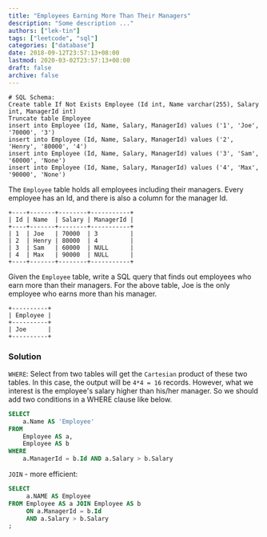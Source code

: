 ```yaml
---
title: "Employees Earning More Than Their Managers"
description: "Some description ..."
authors: ["lek-tin"]
tags: ["leetcode", "sql"]
categories: ["database"]
date: 2018-09-12T23:57:13+08:00
lastmod: 2020-03-02T23:57:13+08:00
draft: false
archive: false
---
```

```
# SQL Schema:   
Create table If Not Exists Employee (Id int, Name varchar(255), Salary int, ManagerId int)
Truncate table Employee
insert into Employee (Id, Name, Salary, ManagerId) values ('1', 'Joe', '70000', '3')
insert into Employee (Id, Name, Salary, ManagerId) values ('2', 'Henry', '80000', '4')
insert into Employee (Id, Name, Salary, ManagerId) values ('3', 'Sam', '60000', 'None')
insert into Employee (Id, Name, Salary, ManagerId) values ('4', 'Max', '90000', 'None')
```
The `Employee` table holds all employees including their managers. Every employee has an Id, and there is also a column for the manager Id.
```
+----+-------+--------+-----------+
| Id | Name  | Salary | ManagerId |
+----+-------+--------+-----------+
| 1  | Joe   | 70000  | 3         |
| 2  | Henry | 80000  | 4         |
| 3  | Sam   | 60000  | NULL      |
| 4  | Max   | 90000  | NULL      |
+----+-------+--------+-----------+
```
Given the `Employee` table, write a SQL query that finds out employees who earn more than their managers. For the above table, Joe is the only employee who earns more than his manager.
```
+----------+
| Employee |
+----------+
| Joe      |
+----------+
```
### Solution
`WHERE`: Select from two tables will get the `Cartesian` product of these two tables. In this case, the output will be `4*4 = 16` records. However, what we interest is the employee's salary higher than his/her manager. So we should add two conditions in a WHERE clause like below.
```sql
SELECT
    a.Name AS 'Employee'
FROM
    Employee AS a,
    Employee AS b
WHERE
    a.ManagerId = b.Id AND a.Salary > b.Salary
```
`JOIN` - more efficient:
```sql
SELECT
     a.NAME AS Employee
FROM Employee AS a JOIN Employee AS b
     ON a.ManagerId = b.Id
     AND a.Salary > b.Salary
;
```
